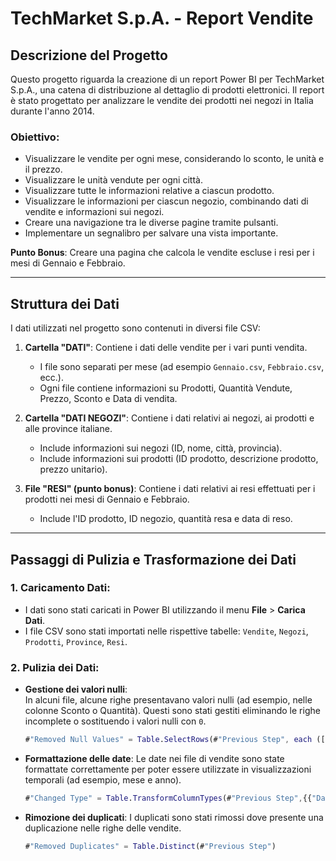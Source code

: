 # TechMarket S.p.A. - Report Vendite

## Descrizione del Progetto

Questo progetto riguarda la creazione di un report Power BI per TechMarket S.p.A., una catena di distribuzione al dettaglio di prodotti elettronici. Il report è stato progettato per analizzare le vendite dei prodotti nei negozi in Italia durante l'anno 2014.

### Obiettivo:

- Visualizzare le vendite per ogni mese, considerando lo sconto, le unità e il prezzo.
- Visualizzare le unità vendute per ogni città.
- Visualizzare tutte le informazioni relative a ciascun prodotto.
- Visualizzare le informazioni per ciascun negozio, combinando dati di vendite e informazioni sui negozi.
- Creare una navigazione tra le diverse pagine tramite pulsanti.
- Implementare un segnalibro per salvare una vista importante.

**Punto Bonus**: Creare una pagina che calcola le vendite escluse i resi per i mesi di Gennaio e Febbraio.

---

## Struttura dei Dati

I dati utilizzati nel progetto sono contenuti in diversi file CSV:

1. **Cartella "DATI"**: Contiene i dati delle vendite per i vari punti vendita.
   - I file sono separati per mese (ad esempio `Gennaio.csv`, `Febbraio.csv`, ecc.).
   - Ogni file contiene informazioni su Prodotti, Quantità Vendute, Prezzo, Sconto e Data di vendita.

2. **Cartella "DATI NEGOZI"**: Contiene i dati relativi ai negozi, ai prodotti e alle province italiane.
   - Include informazioni sui negozi (ID, nome, città, provincia).
   - Include informazioni sui prodotti (ID prodotto, descrizione prodotto, prezzo unitario).

3. **File "RESI" (punto bonus)**: Contiene i dati relativi ai resi effettuati per i prodotti nei mesi di Gennaio e Febbraio.
   - Include l'ID prodotto, ID negozio, quantità resa e data di reso.

---

## Passaggi di Pulizia e Trasformazione dei Dati

### 1. Caricamento Dati:

- I dati sono stati caricati in Power BI utilizzando il menu **File** > **Carica Dati**.
- I file CSV sono stati importati nelle rispettive tabelle: `Vendite`, `Negozi`, `Prodotti`, `Province`, `Resi`.

### 2. Pulizia dei Dati:

- **Gestione dei valori nulli**:  
  In alcuni file, alcune righe presentavano valori nulli (ad esempio, nelle colonne Sconto o Quantità). Questi sono stati gestiti eliminando le righe incomplete o sostituendo i valori nulli con `0`.

  ```m
  #"Removed Null Values" = Table.SelectRows(#"Previous Step", each ([Sconto] <> null and [Quantita] <> null))

- **Formattazione delle date**:
  Le date nei file di vendite sono state formattate correttamente per poter essere utilizzate in visualizzazioni temporali (ad esempio, mese e anno).

  ```m
  #"Changed Type" = Table.TransformColumnTypes(#"Previous Step",{{"Data", type date}})

- **Rimozione dei duplicati**:
  I duplicati sono stati rimossi dove presente una duplicazione nelle righe delle vendite.

  ```m
  #"Removed Duplicates" = Table.Distinct(#"Previous Step")

  
